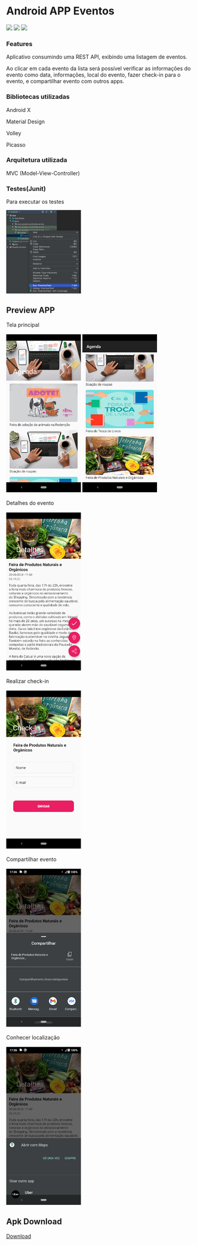 
# Android APP Eventos

<img src="https://img.shields.io/badge/sdk-19-green"/> <img src="https://img.shields.io/badge/sdk-30-blue"/> <img src="https://img.shields.io/badge/java-support-green"/> 



### Features
Aplicativo consumindo uma REST API, exibindo uma listagem de eventos.

Ao clicar em cada evento da lista será possível verificar as informações do evento como data, informações, local do evento, fazer check-in para o evento, e compartilhar evento com outros apps.

### Bibliotecas utilizadas
Android X

Material Design

Volley

Picasso


### Arquitetura utilizada
MVC (Model-View-Controller)
<br>

### Testes(Junit)
Para executar os testes

<img src="https://github.com/mayconeves/AndroidAPPEventos/blob/master/imgs/Run_teste.png?raw=true" width="200px">

## Preview APP
Tela principal
<br>
<br>
<img src="https://github.com/mayconeves/AndroidAPPEventos/blob/master/imgs/Principal%20A.png?raw=true" width="200px">
<img src="https://github.com/mayconeves/AndroidAPPEventos/blob/master/imgs/Principal%20B.png?raw=true" width="200px">
<br>
<br>
Detalhes do evento
<br>
<br>
<img src="https://github.com/mayconeves/AndroidAPPEventos/blob/master/imgs/Detalhes.png?raw=true" width="200px">
<br>
<br>
Realizar check-in
<br>
<br>
<img src="https://raw.githubusercontent.com/mayconeves/AndroidAPPEventos/master/imgs/Check-in.png" width="200px">
<br>
<br>
Compartilhar evento
<br>
<br>
<img src="https://github.com/mayconeves/AndroidAPPEventos/blob/master/imgs/Compartilhar.png" width="200px">
<br>
<br>
Conhecer localização
<br>
<br>
<img src="https://github.com/mayconeves/AndroidAPPEventos/blob/master/imgs/Maps.png?raw=true" width="200px">
<br>


## Apk Download
<a href="https://github.com/mayconeves/AndroidAPPEventos/blob/master/app-release/app-release.apk">Download</a>


